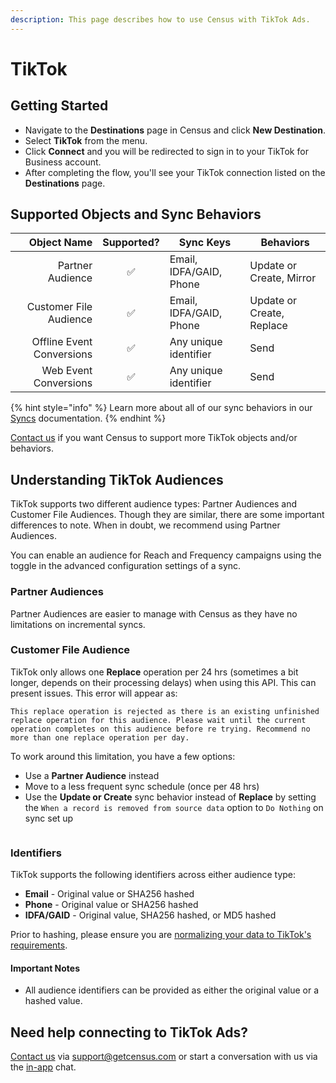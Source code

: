 ```yaml
---
description: This page describes how to use Census with TikTok Ads.
---
```


# TikTok

## Getting Started

* Navigate to the **Destinations** page in Census and click **New Destination**.
* Select **TikTok** from the menu.
* Click **Connect** and you will be redirected to sign in to your TikTok for Business account.
* After completing the flow, you'll see your TikTok connection listed on the **Destinations** page.

## Supported Objects and Sync Behaviors <a href="#supported-objects-and-sync-behaviors" id="supported-objects-and-sync-behaviors"></a>

|           **Object Name** | **Supported?** | **Sync Keys**           | **Behaviors**             |
| ------------------------: | :------------: | ----------------------- | ------------------------- |
|          Partner Audience |        ✅       | Email, IDFA/GAID, Phone | Update or Create, Mirror  |
|    Customer File Audience |        ✅       | Email, IDFA/GAID, Phone | Update or Create, Replace |
| Offline Event Conversions |        ✅       | Any unique identifier   | Send                      |
|     Web Event Conversions |        ✅       | Any unique identifier   | Send                      |

{% hint style="info" %}
Learn more about all of our sync behaviors in our [Syncs](../syncs/overview.md) documentation.
{% endhint %}

[Contact us](mailto:support@getcensus.com) if you want Census to support more TikTok objects and/or behaviors.

## Understanding TikTok Audiences

TikTok supports two different audience types: Partner Audiences and Customer File Audiences. Though they are similar, there are some important differences to note. When in doubt, we recommend using Partner Audiences.

You can enable an audience for Reach and Frequency campaigns using the toggle in the advanced configuration settings of a sync.

### Partner Audiences

Partner Audiences are easier to manage with Census as they have no limitations on incremental syncs.&#x20;

### Customer File Audience

TikTok only allows one **Replace** operation per 24 hrs (sometimes a bit longer, depends on their processing delays) when using this API. This can present issues. This error will appear as:

```
This replace operation is rejected as there is an existing unfinished replace operation for this audience. Please wait until the current operation completes on this audience before re trying. Recommend no more than one replace operation per day.
```

To work around this limitation, you have a few options:

* Use a **Partner Audience** instead
* Move to a less frequent sync schedule (once per 48 hrs)
* Use the **Update or Create** sync behavior instead of **Replace** by setting the `When a record is removed from source data` option to `Do Nothing` on sync set up

<figure><img src="../.gitbook/assets/tiktokAudienceUpsert.png" alt=""><figcaption></figcaption></figure>

### Identifiers

TikTok supports the following identifiers across either audience type:

* **Email** - Original value or SHA256 hashed
* **Phone** - Original value or SHA256 hashed
* **IDFA/GAID** - Original value, SHA256 hashed, or MD5 hashed

Prior to hashing, please ensure you are [normalizing your data to TikTok's requirements](https://ads.tiktok.com/gateway/docs/index?identify_key=2b9b4278e47b275f36e7c39a4af4ba067d088e031d5f5fe45d381559ac89ba48\&language=ENGLISH\&doc_id=1701890972946433#item-link-Before%20you%20begin).

#### Important Notes

* All audience identifiers can be provided as either the original value or a hashed value.

## Need help connecting to TikTok Ads?

[Contact us](mailto:support@getcensus.com) via support@getcensus.com or start a conversation with us via the [in-app](https://app.getcensus.com) chat.
